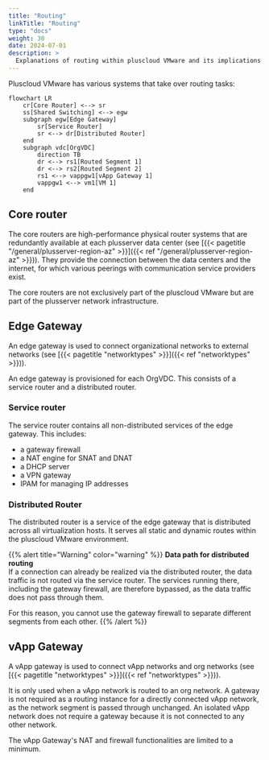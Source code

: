 ```yaml
---
title: "Routing"
linkTitle: "Routing"
type: "docs"
weight: 30
date: 2024-07-01
description: >
  Explanations of routing within pluscloud VMware and its implications
---
```


Pluscloud VMware has various systems that take over routing tasks:

```mermaid
flowchart LR
    cr[Core Router] <--> sr
    ss[Shared Switching] <--> egw
    subgraph egw[Edge Gateway]
        sr[Service Router]
        sr <--> dr[Distributed Router]
    end
    subgraph vdc[OrgVDC]
        direction TB
        dr <--> rs1[Routed Segment 1]
        dr <--> rs2[Routed Segment 2]
        rs1 <--> vappgw1[vApp Gateway 1]
        vappgw1 <--> vm1[VM 1]
    end
```

## Core router

The core routers are high-performance physical router systems that are redundantly available at each plusserver data center
(see [{{< pagetitle "/general/plusserver-region-az" >}}]({{< ref "/general/plusserver-region-az" >}})).
They provide the connection between the data centers and the internet, for which various peerings with communication service providers exist.

The core routers are not exclusively part of the pluscloud VMware but are part of the plusserver network infrastructure.

## Edge Gateway

An edge gateway is used to connect organizational networks to external networks (see [{{< pagetitle "networktypes" >}}]({{< ref "networktypes" >}})).

An edge gateway is provisioned for each OrgVDC.
This consists of a service router and a distributed router.

### Service router

The service router contains all non-distributed services of the edge gateway.
This includes:

* a gateway firewall
* a NAT engine for SNAT and DNAT
* a DHCP server
* a VPN gateway
* IPAM for managing IP addresses

### Distributed Router

The distributed router is a service of the edge gateway that is distributed across all virtualization hosts.
It serves all static and dynamic routes within the pluscloud VMware environment.

{{% alert title="Warning" color="warning" %}}
**Data path for distributed routing**  
If a connection can already be realized via the distributed router, the data traffic is not routed via the service router.
The services running there, including the gateway firewall, are therefore bypassed, as the data traffic does not pass through them.

For this reason, you cannot use the gateway firewall to separate different segments from each other.
{{% /alert %}}

## vApp Gateway

A vApp gateway is used to connect vApp networks and org networks (see [{{< pagetitle "networktypes" >}}]({{< ref "networktypes" >}})).

It is only used when a vApp network is routed to an org network.
A gateway is not required as a routing instance for a directly connected vApp network, as the network segment is passed through unchanged.
An isolated vApp network does not require a gateway because it is not connected to any other network.

The vApp Gateway's NAT and firewall functionalities are limited to a minimum.
